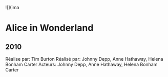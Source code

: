![](ima

# Alice in Wonderland #
## 2010 ##

Réalise par: Tim Burton
Réalisé par: Johnny Depp, Anne Hathaway, Helena Bonham Carter
Acteurs: Johnny Depp, Anne Hathaway, Helena Bonham Carter

